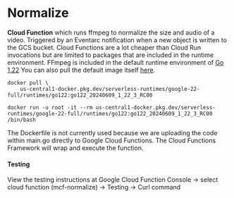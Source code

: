 # Normalize

**Cloud Function** which runs ffmpeg to normalize the size and audio of a video. Triggered by an Eventarc notification when a new object is written to the GCS bucket.
Cloud Functions are a lot cheaper than Cloud Run invocations but are limited to packages that are included in the runtime environment.
FFmpeg is included in the default runtime environment of [Go 1.22](https://cloud.google.com/functions/docs/reference/system-packages)
You can also pull the default image itself [here](https://cloud.google.com/functions/docs/concepts/execution-environment).
```
docker pull \
    us-central1-docker.pkg.dev/serverless-runtimes/google-22-full/runtimes/go122:go122_20240609_1_22_3_RC00

docker run -u root -it --rm us-central1-docker.pkg.dev/serverless-runtimes/google-22-full/runtimes/go122:go122_20240609_1_22_3_RC00 /bin/bash
```

The Dockerfile is not currently used because we are uploading the code within main.go directly to Google Cloud Functions. The Cloud Functions Framework will wrap and execute the function.

#### Testing

View the testing instructions at Google Cloud Function Console -> select cloud function (mcf-normalize) -> Testing -> Curl command

